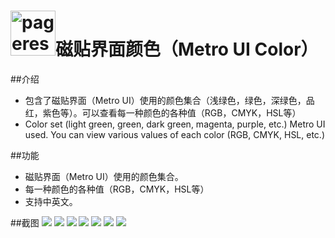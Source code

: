 ﻿# <img src="ic_launcher-web.png" width="72" alt="pageres">磁贴界面颜色（Metro UI Color）

##介绍
* 包含了磁贴界面（Metro UI）使用的颜色集合（浅绿色，绿色，深绿色，品红，紫色等）。可以查看每一种颜色的各种值（RGB，CMYK，HSL等）
* Color set (light green, green, dark green, magenta, purple, etc.) Metro UI used. You can view various values ​​of each color (RGB, CMYK, HSL, etc.)

##功能
* 磁贴界面（Metro UI）使用的颜色集合。
* 每一种颜色的各种值（RGB，CMYK，HSL等）
* 支持中英文。

##截图
![](./snapshots/1.png)
![](./snapshots/1-en.png)
![](./snapshots/2.png)
![](./snapshots/2-en.png)
![](./snapshots/3.png)
![](./snapshots/3-en.png)
![](./snapshots/4.png)
